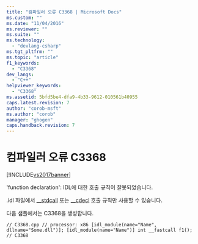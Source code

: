 ```yaml
---
title: "컴파일러 오류 C3368 | Microsoft Docs"
ms.custom: ""
ms.date: "11/04/2016"
ms.reviewer: ""
ms.suite: ""
ms.technology: 
  - "devlang-csharp"
ms.tgt_pltfrm: ""
ms.topic: "article"
f1_keywords: 
  - "C3368"
dev_langs: 
  - "C++"
helpviewer_keywords: 
  - "C3368"
ms.assetid: 5bfd5be4-dfa9-4b33-9612-010561b40955
caps.latest.revision: 7
author: "corob-msft"
ms.author: "corob"
manager: "ghogen"
caps.handback.revision: 7
---
```

# 컴파일러 오류 C3368
[!INCLUDE[vs2017banner](../../assembler/inline/includes/vs2017banner.md)]

'function declaration': IDL에 대한 호출 규칙이 잘못되었습니다.  
  
 .idl 파일에서 [\_\_stdcall](../../cpp/stdcall.md) 또는 [\_\_cdecl](../../cpp/cdecl.md) 호출 규칙만 사용할 수 있습니다.  
  
 다음 샘플에서는 C3368을 생성합니다.  
  
```  
// C3368.cpp // processor: x86 [idl_module(name="Name", dllname="Some.dll")]; [idl_module(name="Name")] int __fastcall f1();   // C3368  
```